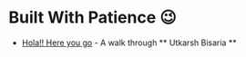 # Built With Patience :wink:

* [Hola!! Here you go](https://BisariaUtkarsh.github.io) - A walk through ** Utkarsh Bisaria ** 
